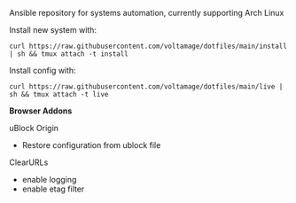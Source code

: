 Ansible repository for systems automation, currently supporting Arch Linux

Install new system with:
```
curl https://raw.githubusercontent.com/voltamage/dotfiles/main/install | sh && tmux attach -t install
```

Install config with:
```
curl https://raw.githubusercontent.com/voltamage/dotfiles/main/live | sh && tmux attach -t live
```

**Browser Addons**

uBlock Origin
- Restore configuration from ublock file

ClearURLs
- enable logging
- enable etag filter
